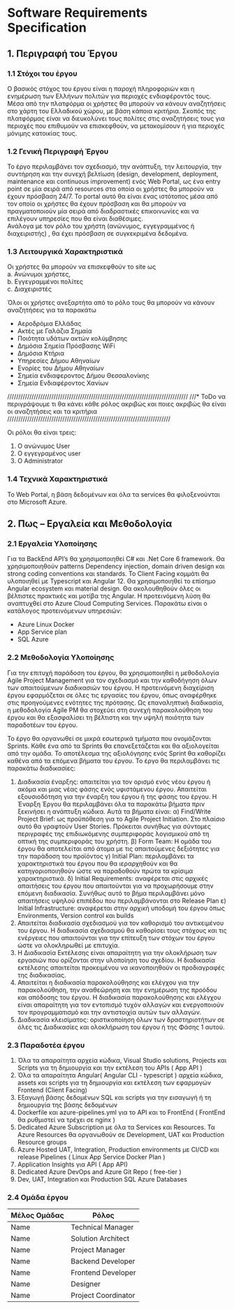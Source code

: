 # Software Requirements Specification 

## 1. Περιγραφή του Έργου 
### 1.1  Στόχοι του έργου
Ο βασικός στόχος του έργου είναι η παροχή πληροφοριών και η ενημέρωση των Ελλήνων πολιτών για περιοχές ενδιαφέροντός τους. Μέσα από την πλατφόρμα οι χρήστες θα μπορούν να κάνουν αναζητήσεις στο χάρτη του Ελλαδικού χώρου, με βάση κάποια κριτήρια. Σκοπός της πλατφόρμας είναι να διευκολύνει τους πολίτες στις αναζητήσεις τους για περιοχές που επιθυμούν να επισκεφθούν, να μετακομίσουν ή για περιοχές μόνιμης κατοικίας τους. 

### 1.2 Γενική Περιγραφή Έργου
Το έργο περιλαμβάνει τον σχεδιασμό, την ανάπτυξη, την λειτουργία, την συντήρηση και την συνεχή βελτίωση (design, development, deployment, maintenance και continuous improvement) ενός  Web Portal, ως ένα entry point σε μία σειρά από resources στα οποία οι χρήστες θα μπορούν να έχουν πρόσβαση 24/7. Το portal αυτό θα είναι ένας ιστότοπος μέσα από τον οποίο οι χρήστες θα έχουν πρόσβαση και θα μπορούν να πραγματοποιούν μία σειρά από διαδραστικές επικοινωνίες και να επιλέγουν υπηρεσίες που θα είναι διαθέσιμες.   
Ανάλογα με τον ρόλο του χρήστη (ανώνυμος, εγγεγραμμένος ή διαχειριστής) , θα έχει πρόσβαση σε συγκεκριμένα δεδομένα.

### 1.3 Λειτουργικά Χαρακτηριστικά

Οι χρήστες θα μπορούν να επισκεφθούν τo site ως  \
a. Ανώνυμοι χρήστες, \
b. Εγγεγραμμένοι πολίτες \
c. Διαχειριστές

Όλοι οι χρήστες ανεξαρτήτα από το ρόλο τους θα μπορούν να κάνουν αναζητήσεις για τα παρακάτω
- Αεροδρόμια Ελλάδας
- Ακτές με Γαλάζια Σημαία
- Ποιότητα υδάτων ακτών κολύμβησης
- Δημόσια Σημεία Πρόσβασης WiFi
- Δημόσια Κτήρια
- Υπηρεσίες Δήμου Αθηναίων
- Ενορίες του Δήμου Αθηναίων
- Σημεία ενδιαφεροντος Δήμου Θεσσαλονίκης
- Σημεία Ενδιαφέροντος Χανίων

//////////////////////////////////////////////////////////////////////////////////
///* ToDo να περιγράψουμε τι θα κάνει κάθε ρόλος ακριβώς και ποιες ακριβώς θα είναι οι αναζητήσεις και τα κριτήρια
//////////////////////////////////////////////////////////////////////////

Οι ρόλοι θα είναι τρεις:
1. Ο ανώνυμος User
2. Ο εγγεγραμένος user
3. Ο Administrator

### 1.4 Τεχνικά Χαρακτηριστικά
Το Web Portal, η βάση δεδομένων και όλα τα services θα φιλοξενούνται στο Microsoft Azure.
## 2. Πως – Εργαλεία και Μεθοδολογία
### 2.1 Εργαλεία Υλοποίησης
Για τα BackEnd API’s θα χρησιμοποιηθεί C# και .Net Core 6 framework. 
Θα χρησιμοποιηθούν patterns Dependency injection, domain driven design και strong coding conventions και standards.
Το Client Facing κομμάτι θα υλοποιηθεί με Typescript και Angular 12. Θα χρησιμοποιηθεί το επίσημο Angular ecosystem και material design. Θα ακολουθηθούν όλες οι βέλτιστες πρακτικές και μοτίβα της Angular.
Η προτεινόμενη λύση θα αναπτυχθεί στο Azure Cloud Computing Services. Παρακάτω είναι ο κατάλογος προτεινόμενων υπηρεσιών: 
- Azure Linux Docker 
- App Service plan 
- SQL Azure 

### 2.2 Μεθοδολογία Υλοποίησης
Για την επιτυχή παράδοση του έργου, θα χρησιμοποιηθεί η μεθοδολογία Agile Project Management για τον σχεδιασμό και την καθοδήγηση όλων των απαιτούμενων διαδικασιών του έργου. Η προτεινόμενη διαχείριση έργου εφαρμόζεται σε όλες τις εργασίες του έργου, όπως αναφέρθηκε στις προηγούμενες ενότητες της πρότασης.
Ως επαναληπτική διαδικασία, η μεθοδολογία Agile PM θα στοχεύει στη συνεχή παρακολούθηση του έργου και θα εξασφαλίσει τη βέλτιστη και την υψηλή ποιότητα των παραδοτέων του έργου.
        

Το έργο θα οργανωθεί σε μικρά εσωτερικά τμήματα που ονομάζονται Sprints. Κάθε ένα από τα Sprints θα επανεξετάζεται και θα αξιολογείται από την ομάδα. Το αποτέλεσμα της αξιολόγησης ενός Sprint θα καθορίζει καθένα από τα επόμενα βήματα του έργου.
Το έργο θα περιλαμβάνει τις παρακάτω διαδικασίες:
1.  Διαδικασία έναρξης: απαιτείται για τον ορισμό ενός νέου έργου ή ακόμα και μιας νέας φάσης ενός υφιστάμενου έργου. Απαιτείται εξουσιοδότηση για την έναρξη του έργου ή της φάσης του έργου. Η Έναρξη Έργου θα περιλαμβάνει όλα τα παρακάτω βήματα πριν ξεκινήσει η ανάπτυξη κώδικα. Αυτά τα βήματα είναι:
α) Find/Write Project Brief: ως προϋπόθεση για το Agile Project Initiation. Στο πλαίσιο αυτό θα γραφτούν User Stories. Πρόκειται συνήθως για σύντομες περιγραφές της επιδιωκόμενης συμπεριφοράς λογισμικού από τη οπτική της συμπεριφοράς του χρήστη.
β) Form Team: Η ομάδα του έργου θα αποτελείται από άτομα με τις απαιτούμενες δεξιότητες για την παράδοση του προϊόντος
γ) Initial Plan: περιλαμβάνει τα χαρακτηριστικά του έργου που θα ιεραρχηθούν και θα κατηγοριοποιηθούν ώστε να παραδοθούν πρώτα τα κρίσιμα χαρακτηριστικά.
δ) Initial Requirements: αναφέρεται στις αρχικές απαιτήσεις του έργου που απαιτούνται για να προχωρήσουμε στην επόμενη διαδικασία. Συνήθως αυτό το βήμα περιλαμβάνει μόνο απαιτήσεις υψηλού επιπέδου που περιλαμβάνονται στο Release Plan
ε) Initial Infrastructure: αναφέρεται στην αρχική υποδομή του έργου όπως Environments, Version control και builds
2. Απαιτείται διαδικασία σχεδιασμού για τον καθορισμό του αντικειμένου του έργου. Η διαδικασία σχεδιασμού θα καθορίσει τους στόχους και τις ενέργειες που απαιτούνται για την επίτευξη των στόχων του έργου ώστε να ολοκληρωθεί με επιτυχία.
3. Η Διαδικασία Εκτέλεσης είναι απαραίτητη για την ολοκλήρωση των εργασιών που ορίζονται στην υλοποίηση του σχεδίου. Η διαδικασία εκτέλεσης απαιτείται προκειμένου να ικανοποιηθούν οι προδιαγραφές της διαδικασίας.
4. Απαιτείται η διαδικασία παρακολούθησης και ελέγχου για την παρακολούθηση, την αναθεώρηση και την ενημέρωση της προόδου και απόδοσης του έργου. Η διαδικασία παρακολούθησης και ελέγχου είναι απαραίτητη για τον εντοπισμό τυχόν αλλαγών και ενεργοποιούν τον προγραμματισμό και την αντιστοιχία αυτών των αλλαγών.
5. Διαδικασία κλεισίματος: οριστικοποίηση όλων των δραστηριοτήτων σε όλες τις Διαδικασίες και ολοκλήρωση του έργου ή της Φάσης 1 αυτού.



### 2.3 Παραδοτέα έργου
1. Όλα τα απαραίτητα αρχεία κώδικα, Visual Studio solutions, Projects και Scripts  για τη δημιουργία και την εκτέλεση του APIs ( App API )
2. Όλα τα απαραίτητα Angular( Angular CLI - typescript ) αρχεία κώδικα, assets και scripts για τη δημιουργία και εκτέλεση των εφαρμογών Frontend (Client Facing)
3. Εξαγωγή βάσης δεδομένων SQL και scripts για την εισαγωγή ή τη δημιουργία της βάσης δεδομένων
4. Dockerfile και azure-pipelines.yml για το API και το FrontEnd ( FrontEnd θα ρυθμιστεί να τρέχει σε nginx ) 
5. Dedicated Azure Subscription με όλα τα Services και Resources. Τα Azure Resources θα οργανωθούν σε Development, UAT και Production Resource groups 
6. Azure Hosted UAT, Integration, Production environments με CI/CD και release Pipelines ( Linux App Service Docker Plan ) 
7. Application Insights για API ( App API) 
8. Dedicated Azure DevOps and Azure Git Repo ( free-tier ) 
9. Dev, UAT, Integration και Production SQL Azure Databases
### 2.4 Ομάδα έργου

| Μέλος Ομάδας  | Ρόλος |
| ------------- | ------------- |
| Name  | Technical Manager  |
| Name  | Solution Architect  |
| Name  | Project Manager  |
| Name  | Backend Developer  |
| Name  |Frontend Developer  |
| Name  | Designer  |
| Name  | Project Coordinator  |

	
